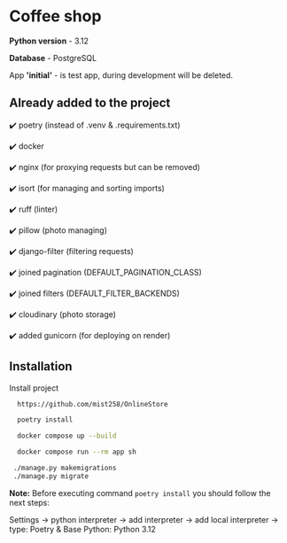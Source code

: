 # Coffee shop
**Python version** - 3.12

**Database** - PostgreSQL

App **'initial'** - is test app, during development will be deleted.


## Already added to the project
 
✔️ poetry (instead of .venv & .requirements.txt)

✔️ docker

✔️ nginx (for proxying requests but can be removed)

✔️ isort (for managing and sorting imports)

✔️ ruff (linter)

✔️ pillow (photo managing)
  
✔️ django-filter (filtering requests)

✔️ joined pagination (DEFAULT_PAGINATION_CLASS)
  
✔️ joined filters (DEFAULT_FILTER_BACKENDS)

✔️ cloudinary (photo storage)

✔️ added gunicorn (for deploying on render)



## Installation

Install project 

```bash
  https://github.com/mist258/OnlineStore

  poetry install

  docker compose up --build 

  docker compose run --rm app sh

 ./manage.py makemigrations
 ./manage.py migrate

```

**Note:** Before executing command `poetry install` you should follow the next steps:

Settings -> python interpreter -> add interpreter -> 
add local interpreter -> type: Poetry & Base Python: Python 3.12

